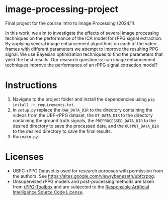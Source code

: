 # image-processing-project
Final project for the course Intro to Image Processing (2024/1).

In this work, we aim to investigate the effects of several image processing techniques on the performance of the ICA model for rPPG signal extraction. By applying several image enhancement algorithms on each of the video frames with different parameters we attempt to improve the resulting PPG signal. We use Bayesian optimization techniques to find the parameters that yield the best results.
Our research question is: can image enhancement techniques improve the performance of an rPPG signal extraction model?


# Instructions
1. Navigate to the project folder and install the dependencies using `pip install -r requirements.txt`.
2. In `setup.py` replace the `RAW_DATA_DIR` to the directory containing the videos from  the UBF-rPPG dataset, the `GT_DATA_DIR` to the directory containing the ground truth signals, the `PREPROCESSED_DATA_DIR` to the desired directory to save the processed data, and the `OUTPUT_DATA_DIR` to the desired directory to save the final results.
3. Run `main.py`.

# Licenses
- UBFC-rPPG Dataset is used for research purposes with permission from the authors. See https://sites.google.com/view/ybenezeth/ubfcrppg.
- Unsupervised rPPG models and post-processing methods are taken from [rPPG-Toolbox](https://github.com/ubicomplab/rPPG-Toolbox/) and are subjected to the [Responsible Artificial Intelligence Source Code License](LICENSE).